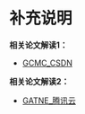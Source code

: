 # 补充说明
**相关论文解读1：**
* [GCMC_CSDN](https://blog.csdn.net/yyl424525/article/details/102747805)

**相关论文解读2：**
* [GATNE_腾讯云](https://cloud.tencent.com/developer/inventory/531/article/1665814)
